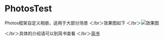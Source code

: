 # PhotosTest
Photos框架自定义相册，适用于大部分场景
＜/br＞效果图如下
＜/br＞![效果图](https://github.com/Scofield217/PhotosTest/blob/master/Untitled.gif?raw=true)

＜/br＞具体的介绍请可以到简书查看 
＜/br＞[简书](http://www.jianshu.com/p/4c72c4ea85e6)
